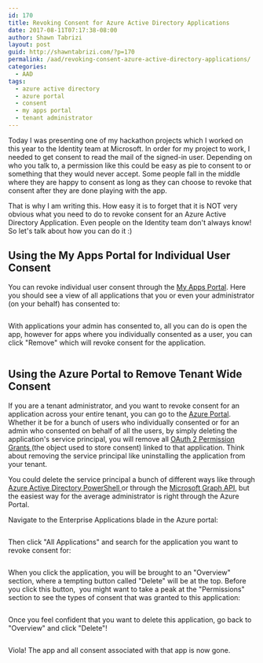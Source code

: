 ```yaml
---
id: 170
title: Revoking Consent for Azure Active Directory Applications
date: 2017-08-11T07:17:38-08:00
author: Shawn Tabrizi
layout: post
guid: http://shawntabrizi.com/?p=170
permalink: /aad/revoking-consent-azure-active-directory-applications/
categories:
  - AAD
tags:
  - azure active directory
  - azure portal
  - consent
  - my apps portal
  - tenant administrator
---
```

<p>Today I was presenting one of my hackathon projects which I worked on this year to the Identity team at Microsoft. In order for my project to work, I needed to get consent to read the mail of the signed-in user. Depending on who you talk to, a permission like this could be easy as pie to consent to or something that they would never accept. Some people fall in the middle where they are happy to consent as long as they can choose to revoke that consent after they are done playing with the app.</p>

<p>That is why I am writing this. How easy it is to forget that it is NOT very obvious what you need to do to revoke consent for an Azure Active Directory Application. Even people on the Identity team don't always know! So let's talk about how you can do it :)</p>

<h2>Using the My Apps Portal for Individual User Consent</h2>
<p>You can revoke individual user consent through the <a href="https://myapps.microsoft.com/">My Apps Portal</a>. Here you should see a view of all applications that you or even your administrator (on your behalf) has consented to:</p>

<p id="xfDUleQ"><img class="alignnone size-full wp-image-172 " src="http://shawntabrizi.com/wordpress/wp-content/uploads/2017/08/img_598d51215d1c7.png" alt="" /></p>

<p>With applications your admin has consented to, all you can do is open the app, however for apps where you individually consented as a user, you can click "Remove" which will revoke consent for the application.</p>

<p id="ugVbKmG"><img class="alignnone size-full wp-image-173 " src="http://shawntabrizi.com/wordpress/wp-content/uploads/2017/08/img_598d517f175d3.png" alt="" /></p>

<h2>Using the Azure Portal to Remove Tenant Wide Consent</h2>
<p>If you are a tenant administrator, and you want to revoke consent for an application across your entire tenant, you can go to the <a href="https://portal.azure.com/">Azure Portal</a>.  Whether it be for a bunch of users who individually consented or for an admin who consented on behalf of all the users, by simply deleting the application's service principal, you will remove all <a href="https://msdn.microsoft.com/en-us/library/azure/ad/graph/api/entity-and-complex-type-reference#oauth2permissiongrant-entity">OAuth 2 Permission Grants </a>(the object used to store consent) linked to that application. Think about removing the service principal like uninstalling the application from your tenant.</p>

<p>You could delete the service principal a bunch of different ways like through <a href="https://docs.microsoft.com/en-us/powershell/module/azuread/remove-azureadserviceprincipal">Azure Active Directory PowerShell </a>or through the <a href="https://developer.microsoft.com/en-us/graph/docs/api-reference/beta/api/serviceprincipal_delete">Microsoft Graph API</a>, but the easiest way for the average administrator is right through the Azure Portal.</p>

<p>Navigate to the Enterprise Applications blade in the Azure portal:</p>
<p id="vyowlIU"><img class="alignnone size-full wp-image-174 " src="http://shawntabrizi.com/wordpress/wp-content/uploads/2017/08/img_598d58dbe2787.png" alt="" /></p>

<p>Then click "All Applications" and search for the application you want to revoke consent for:</p>
<p id="bFsfGTh"><img class="alignnone size-full wp-image-175 " src="http://shawntabrizi.com/wordpress/wp-content/uploads/2017/08/img_598d594ddf163.png" alt="" /></p>

<p>When you click the application, you will be brought to an "Overview" section, where a tempting button called "Delete" will be at the top. Before you click this button,  you might want to take a peak at the "Permissions" section to see the types of consent that was granted to this application:</p>
<p id="WwoGsnK"><img class="alignnone size-full wp-image-176 " src="http://shawntabrizi.com/wordpress/wp-content/uploads/2017/08/img_598d59b5e2851.png" alt="" /></p>

<p>Once you feel confident that you want to delete this application, go back to "Overview" and click "Delete"!</p>
<p id="BQjBUoD"><img class="alignnone size-full wp-image-178 " src="http://shawntabrizi.com/wordpress/wp-content/uploads/2017/08/img_598d5ae51090c.png" alt="" /></p>

<p>Viola! The app and all consent associated with that app is now gone.</p>